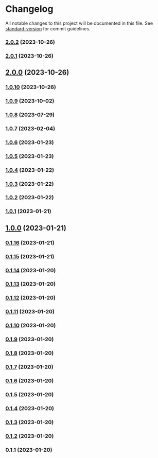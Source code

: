 # Changelog

All notable changes to this project will be documented in this file. See [standard-version](https://github.com/conventional-changelog/standard-version) for commit guidelines.

### [2.0.2](https://github.com/florin-chelaru/music-with-susanna/compare/v2.0.1...v2.0.2) (2023-10-26)

### [2.0.1](https://github.com/florin-chelaru/music-with-susanna/compare/v2.0.0...v2.0.1) (2023-10-26)

## [2.0.0](https://github.com/florin-chelaru/music-with-susanna/compare/v1.0.10...v2.0.0) (2023-10-26)

### [1.0.10](https://github.com/florin-chelaru/music-with-susanna/compare/v1.0.9...v1.0.10) (2023-10-26)

### [1.0.9](https://github.com/florin-chelaru/music-with-susanna/compare/v1.0.8...v1.0.9) (2023-10-02)

### [1.0.8](https://github.com/florin-chelaru/music-with-susanna/compare/v1.0.7...v1.0.8) (2023-07-29)

### [1.0.7](https://github.com/florin-chelaru/music-with-susanna/compare/v1.0.6...v1.0.7) (2023-02-04)

### [1.0.6](https://github.com/florin-chelaru/music-with-susanna/compare/v1.0.5...v1.0.6) (2023-01-23)

### [1.0.5](https://github.com/florin-chelaru/music-with-susanna/compare/v1.0.4...v1.0.5) (2023-01-23)

### [1.0.4](https://github.com/florin-chelaru/music-with-susanna/compare/v1.0.3...v1.0.4) (2023-01-22)

### [1.0.3](https://github.com/florin-chelaru/music-with-susanna/compare/v1.0.2...v1.0.3) (2023-01-22)

### [1.0.2](https://github.com/florin-chelaru/music-with-susanna/compare/v1.0.1...v1.0.2) (2023-01-22)

### [1.0.1](https://github.com/florin-chelaru/music-with-susanna/compare/v1.0.0...v1.0.1) (2023-01-21)

## [1.0.0](https://github.com/florin-chelaru/music-with-susanna/compare/v0.1.16...v1.0.0) (2023-01-21)

### [0.1.16](https://github.com/florin-chelaru/music-with-susanna/compare/v0.1.15...v0.1.16) (2023-01-21)

### [0.1.15](https://github.com/florin-chelaru/music-with-susanna/compare/v0.1.14...v0.1.15) (2023-01-21)

### [0.1.14](https://github.com/florin-chelaru/music-with-susanna/compare/v0.1.13...v0.1.14) (2023-01-20)

### [0.1.13](https://github.com/florin-chelaru/music-with-susanna/compare/v0.1.12...v0.1.13) (2023-01-20)

### [0.1.12](https://github.com/florin-chelaru/music-with-susanna/compare/v0.1.11...v0.1.12) (2023-01-20)

### [0.1.11](https://github.com/florin-chelaru/music-with-susanna/compare/v0.1.10...v0.1.11) (2023-01-20)

### [0.1.10](https://github.com/florin-chelaru/music-with-susanna/compare/v0.1.9...v0.1.10) (2023-01-20)

### [0.1.9](https://github.com/florin-chelaru/music-with-susanna/compare/v0.1.8...v0.1.9) (2023-01-20)

### [0.1.8](https://github.com/florin-chelaru/music-with-susanna/compare/v0.1.7...v0.1.8) (2023-01-20)

### [0.1.7](https://github.com/florin-chelaru/music-with-susanna/compare/v0.1.6...v0.1.7) (2023-01-20)

### [0.1.6](https://github.com/florin-chelaru/music-with-susanna/compare/v0.1.5...v0.1.6) (2023-01-20)

### [0.1.5](https://github.com/florin-chelaru/music-with-susanna/compare/v0.1.4...v0.1.5) (2023-01-20)

### [0.1.4](https://github.com/florin-chelaru/music-with-susanna/compare/v0.1.3...v0.1.4) (2023-01-20)

### [0.1.3](https://github.com/florin-chelaru/music-with-susanna/compare/v0.1.2...v0.1.3) (2023-01-20)

### [0.1.2](https://github.com/florin-chelaru/music-with-susanna/compare/v0.1.1...v0.1.2) (2023-01-20)

### 0.1.1 (2023-01-20)
